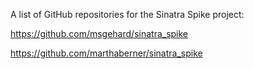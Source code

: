 A list of GitHub repositories for the Sinatra Spike project:

https://github.com/msgehard/sinatra_spike

https://github.com/marthaberner/sinatra_spike
